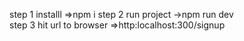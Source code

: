 step 1 installl =>npm i
step 2 run project ->npm run dev  
step 3 hit url to browser =>http:localhost:300/signup